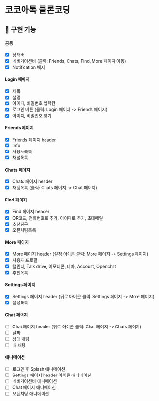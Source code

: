 # 코코아톡 클론코딩

## 🎯 구현 기능

#### 공통

- [x] 상태바
- [x] 네비게이션바 (클릭: Friends, Chats, Find, More 페이지 이동)
- [x] Notification 배지

#### Login 페이지

- [x] 제목
- [x] 설명
- [x] 아이디, 비밀번호 입력칸
- [x] 로그인 버튼 (클릭: Login 페이지 -> Friends 페이지)
- [x] 아이디, 비밀번호 찾기

#### Friends 페이지

- [x] Friends 페이지 header
- [x] Info
- [x] 사용자목록
- [x] 채널목록

#### Chats 페이지

- [x] Chats 페이지 header
- [x] 채팅목록 (클릭: Chats 페이지 -> Chat 페이지)

#### Find 페이지

- [x] Find 페이지 header
- [x] QR코드, 전화번호로 추가, 아이디로 추가, 초대메일
- [x] 추천친구
- [x] 오픈채팅목록

#### More 페이지

- [x] More 페이지 header (설정 아이콘 클릭: More 페이지 -> Settings 페이지)
- [x] 사용자 프로필
- [x] 캘린더, Talk drive, 이모티콘, 테마, Account, Openchat
- [x] 추천목록

#### Settings 페이지

- [x] Settings 페이지 header (뒤로 아이콘 클릭: Settings 페이지 -> More 페이지)
- [x] 설정목록

#### Chat 페이지

- [ ] Chat 페이지 header (뒤로 아이콘 클릭: Chat 페이지 -> Chats 페이지)
- [ ] 날짜
- [ ] 상대 채팅
- [ ] 내 채팅

#### 애니메이션

- [ ] 로그인 후 Splash 애니메이션
- [ ] Settings 페이지 header 아이콘 애니메이션
- [ ] 네비게이션바 애니메이션
- [ ] Chat 페이지 애니메이션
- [ ] 오픈채팅 애니메이션
